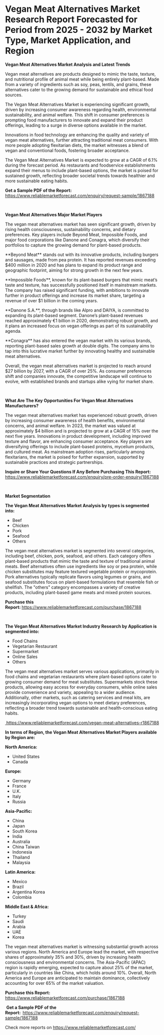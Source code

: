 <p><h1>Vegan Meat Alternatives Market Research Report Forecasted for Period from 2025 -  2032 by Market Type, Market Application, and Region</h1></p><p><strong>Vegan Meat Alternatives Market Analysis and Latest Trends</strong></p>
<p><p>Vegan meat alternatives are products designed to mimic the taste, texture, and nutritional profile of animal meat while being entirely plant-based. Made from a variety of ingredients such as soy, peas, lentils, and grains, these alternatives cater to the growing demand for sustainable and ethical food sources.</p><p>The Vegan Meat Alternatives Market is experiencing significant growth, driven by increasing consumer awareness regarding health, environmental sustainability, and animal welfare. This shift in consumer preferences is prompting food manufacturers to innovate and expand their product offerings, leading to a surge in diverse options available in the market.</p><p>Innovations in food technology are enhancing the quality and variety of vegan meat alternatives, further attracting traditional meat consumers. With more people adopting flexitarian diets, the market witnesses a blend of vegan and conventional foods, fostering broader acceptance. </p><p>The Vegan Meat Alternatives Market is expected to grow at a CAGR of 6.1% during the forecast period. As restaurants and foodservice establishments expand their menus to include plant-based options, the market is poised for sustained growth, reflecting broader societal trends towards healthier and more sustainable eating habits.</p></p>
<p><strong>Get a Sample PDF of the Report:&nbsp;</strong> <a href="https://www.reliablemarketforecast.com/enquiry/request-sample/1867188?utm_campaign=2633&utm_medium=2&utm_source=Github&utm_content=ia&utm_term=28022025&utm_id=vegan-meat-alternatives">https://www.reliablemarketforecast.com/enquiry/request-sample/1867188</a></p>
<p>&nbsp;</p>
<p><strong>Vegan Meat Alternatives Major Market Players</strong></p>
<p><p>The vegan meat alternatives market has seen significant growth, driven by rising health consciousness, sustainability concerns, and dietary preferences. Key players include Beyond Meat, Impossible Foods, and major food corporations like Danone and Conagra, which diversify their portfolios to capture the growing demand for plant-based products.</p><p>**Beyond Meat** stands out with its innovative products, including burgers and sausages, made from pea protein. It has reported revenues exceeding $400 million in 2020 and has plans to expand its product range and geographic footprint, aiming for strong growth in the next few years.</p><p>**Impossible Foods**, known for its plant-based burgers that mimic meat’s taste and texture, has successfully positioned itself in mainstream markets. The company has raised significant funding, with ambitions to innovate further in product offerings and increase its market share, targeting a revenue of over $1 billion in the coming years.</p><p>**Danone S.A.**, through brands like Alpro and DAIYA, is committed to expanding its plant-based segment. Danone’s plant-based revenues reached approximately €1 billion in 2020, demonstrating robust growth, and it plans an increased focus on vegan offerings as part of its sustainability agenda.</p><p>**Conagra** has also entered the vegan market with its various brands, reporting plant-based sales growth at double digits. The company aims to tap into this lucrative market further by innovating healthy and sustainable meat alternatives.</p><p>Overall, the vegan meat alternatives market is projected to reach around $27 billion by 2027, with a CAGR of over 25%. As consumer preferences shift and companies innovate, the competitive landscape will continue to evolve, with established brands and startups alike vying for market share.</p></p>
<p>&nbsp;</p>
<p><strong>What Are The Key Opportunities For Vegan Meat Alternatives Manufacturers?</strong></p>
<p><p>The vegan meat alternatives market has experienced robust growth, driven by increasing consumer awareness of health benefits, environmental concerns, and animal welfare. In 2023, the market was valued at approximately $4 billion and is projected to grow at a CAGR of 15% over the next five years. Innovations in product development, including improved texture and flavor, are enhancing consumer acceptance. Key players are diversifying offerings to include plant-based proteins, mycelium products, and cultured meat. As mainstream adoption rises, particularly among flexitarians, the market is poised for further expansion, supported by sustainable practices and strategic partnerships.</p></p>
<p><strong>Inquire or Share Your Questions If Any Before Purchasing This Report:</strong> <a href="https://www.reliablemarketforecast.com/enquiry/pre-order-enquiry/1867188?utm_campaign=2633&utm_medium=2&utm_source=Github&utm_content=ia&utm_term=28022025&utm_id=vegan-meat-alternatives">https://www.reliablemarketforecast.com/enquiry/pre-order-enquiry/1867188</a></p>
<p>&nbsp;</p>
<p><strong>Market Segmentation</strong></p>
<p><strong>The Vegan Meat Alternatives Market Analysis by types is segmented into:</strong></p>
<p><ul><li>Beef</li><li>Chicken</li><li>Pork</li><li>Seafood</li><li>Others</li></ul></p>
<p><p>The vegan meat alternatives market is segmented into several categories, including beef, chicken, pork, seafood, and others. Each category offers plant-based products that mimic the taste and texture of traditional animal meats. Beef alternatives often use ingredients like soy or pea protein, while chicken substitutes may feature textured vegetable protein or mycoprotein. Pork alternatives typically replicate flavors using legumes or grains, and seafood substitutes focus on plant-based formulations that resemble fish or shellfish. The "others" category encompasses a variety of creative products, including plant-based game meats and mixed protein sources.</p></p>
<p><strong>Purchase this Report:&nbsp;</strong><a href="https://www.reliablemarketforecast.com/purchase/1867188?utm_campaign=2633&utm_medium=2&utm_source=Github&utm_content=ia&utm_term=28022025&utm_id=vegan-meat-alternatives">https://www.reliablemarketforecast.com/purchase/1867188</a></p>
<p>&nbsp;</p>
<p><strong>The Vegan Meat Alternatives Market Industry Research by Application is segmented into:</strong></p>
<p><ul><li>Food Chains</li><li>Vegetarian Restaurant</li><li>Supermarket</li><li>Online Sales</li><li>Others</li></ul></p>
<p><p>The vegan meat alternatives market serves various applications, primarily in food chains and vegetarian restaurants where plant-based options cater to growing consumer demand for meat substitutes. Supermarkets stock these products, allowing easy access for everyday consumers, while online sales provide convenience and variety, appealing to a wider audience. Additionally, other markets, such as catering services and meal kits, are increasingly incorporating vegan options to meet dietary preferences, reflecting a broader trend towards sustainable and health-conscious eating habits.</p></p>
<p><a href="https://www.reliablemarketforecast.com/vegan-meat-alternatives-r1867188?utm_campaign=2633&utm_medium=2&utm_source=Github&utm_content=ia&utm_term=28022025&utm_id=vegan-meat-alternatives">&nbsp;https://www.reliablemarketforecast.com/vegan-meat-alternatives-r1867188</a></p>
<p><strong>In terms of Region, the Vegan Meat Alternatives Market Players available by Region are:</strong></p>
<p>
    <p> <strong> North America: </strong>
        <ul>
            <li>United States</li>
            <li>Canada</li>
        </ul>
        </p> 
    <p> <strong> Europe: </strong>
        <ul>
            <li>Germany</li>
            <li>France</li>
            <li>U.K.</li>
            <li>Italy</li>
            <li>Russia</li>
        </ul>
        </p> 
    <p> <strong> Asia-Pacific: </strong>
        <ul>
            <li>China</li>
            <li>Japan</li>
            <li>South Korea</li>
            <li>India</li>
            <li>Australia</li>
            <li>China Taiwan</li>
            <li>Indonesia</li>
            <li>Thailand</li>
            <li>Malaysia</li>
        </ul>
        </p> 
    <p> <strong> Latin America: </strong>
        <ul>
            <li>Mexico</li>
            <li>Brazil</li>
            <li>Argentina Korea</li>
            <li>Colombia</li>
        </ul>
        </p> 
    <p> <strong> Middle East & Africa: </strong>
        <ul>
            <li>Turkey</li>
            <li>Saudi</li>
            <li>Arabia</li>
            <li>UAE</li>
            <li>Korea</li>
        </ul>
    </p>
    </p>
<p><p>The vegan meat alternatives market is witnessing substantial growth across various regions. North America and Europe lead the market, with respective shares of approximately 35% and 30%, driven by increasing health consciousness and environmental concerns. The Asia-Pacific (APAC) region is rapidly emerging, expected to capture about 25% of the market, particularly in countries like China, which holds around 10%. Overall, North America and Europe are anticipated to maintain dominance, collectively accounting for over 65% of the market valuation.</p></p>
<p><strong>Purchase this Report: </strong><a href="https://www.reliablemarketforecast.com/purchase/1867188?utm_campaign=2633&utm_medium=2&utm_source=Github&utm_content=ia&utm_term=28022025&utm_id=vegan-meat-alternatives">https://www.reliablemarketforecast.com/purchase/1867188</a></p>
<p>&nbsp;<strong>Get a Sample PDF of the Report:&nbsp;&nbsp;</strong><a href="https://www.reliablemarketforecast.com/enquiry/request-sample/1867188?utm_campaign=2633&utm_medium=2&utm_source=Github&utm_content=ia&utm_term=28022025&utm_id=vegan-meat-alternatives">https://www.reliablemarketforecast.com/enquiry/request-sample/1867188</a></p>
<p><strong></strong></p>
<p>Check more reports on <a href="https://www.reliablemarketforecast.com/?utm_campaign=2633&utm_medium=2&utm_source=Github&utm_content=ia&utm_term=28022025&utm_id=vegan-meat-alternatives">https://www.reliablemarketforecast.com/</a></p>